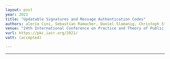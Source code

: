 ```yaml
---
layout: post
year: 2021
title: "Updatable Signatures and Message Authentication Codes"
authors: alerio Cini, Sebastian Ramacher, Daniel Slamanig, Christoph Striecks, Erkan Tairi
venue: "24th International Conference on Practice and Theory of Public-Key Cryptography - PKC 2021"
vurl: https://pkc.iacr.org/2021/
vatt: (accepted)

---
```


---


